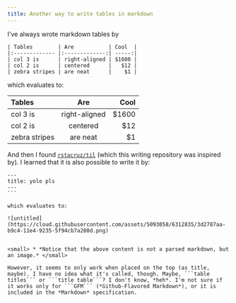 ```yaml
---
title: Another way to write tables in markdown
---
```


I've always wrote markdown tables by

```
| Tables        | Are           | Cool  |
|:------------- |:-------------:| -----:|
| col 3 is      | right-aligned | $1600 |
| col 2 is      | centered      |   $12 |
| zebra stripes | are neat      |    $1 |
```

which evaluates to:

| Tables        | Are           | Cool  |
|:------------- |:-------------:| -----:|
| col 3 is      | right-aligned | $1600 |
| col 2 is      | centered      |   $12 |
| zebra stripes | are neat      |    $1 |

And then I found [```rstacruz/til```](https://github.com/rstacruz/til) (which this writing repository was inspired by). I learned that it is also possible to write it by:

````
---
title: yolo pls
---
```

which evaluates to:

![untitled](https://cloud.githubusercontent.com/assets/5093058/6312835/3d2787aa-b9c4-11e4-9235-5f94cb7a280d.png)


<small> * *Notice that the above content is not a parsed markdown, but an image.* </small>

However, it seems to only work when placed on the top (as title, maybe). I have no idea what it's called, though. Maybe, ```table titles``` or ```title table```? I don't know, *heh*. I'm not sure if it works only for ```GFM``` (*Github-Flavored Markdown*), or it is included in the *Markdown* specification.
